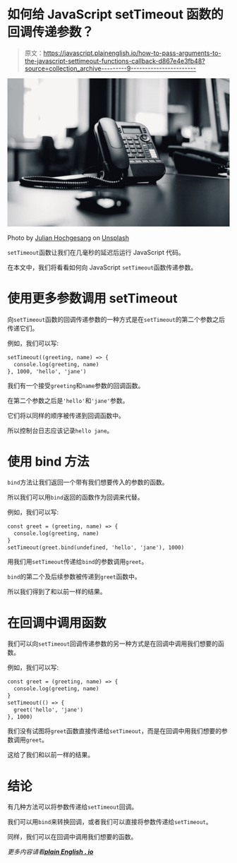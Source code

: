 # 如何给 JavaScript setTimeout 函数的回调传递参数？

> 原文：<https://javascript.plainenglish.io/how-to-pass-arguments-to-the-javascript-settimeout-functions-callback-d867e4e3fb48?source=collection_archive---------9----------------------->

![](img/48bc08134f33616cd310b4644af01ce4.png)

Photo by [Julian Hochgesang](https://unsplash.com/@julianhochgesang?utm_source=medium&utm_medium=referral) on [Unsplash](https://unsplash.com?utm_source=medium&utm_medium=referral)

`setTimeout`函数让我们在几毫秒的延迟后运行 JavaScript 代码。

在本文中，我们将看看如何向 JavaScript `setTimeout`函数传递参数。

# 使用更多参数调用 setTimeout

向`setTimeout`函数的回调传递参数的一种方式是在`setTimeout`的第二个参数之后传递它们。

例如，我们可以写:

```
setTimeout((greeting, name) => {
  console.log(greeting, name)
}, 1000, 'hello', 'jane')
```

我们有一个接受`greeting`和`name`参数的回调函数。

在第二个参数之后是`'hello'`和`'jane'`参数。

它们将以同样的顺序被传递到回调函数中。

所以控制台日志应该记录`hello jane`。

# 使用 bind 方法

`bind`方法让我们返回一个带有我们想要传入的参数的函数。

所以我们可以用`bind`返回的函数作为回调来代替。

例如，我们可以写:

```
const greet = (greeting, name) => {
  console.log(greeting, name)
}
setTimeout(greet.bind(undefined, 'hello', 'jane'), 1000)
```

用我们用`setTimeout`传递给`bind`的参数调用`greet`。

`bind`的第二个及后续参数被传递到`greet`函数中。

所以我们得到了和以前一样的结果。

# 在回调中调用函数

我们可以向`setTimeout`回调传递参数的另一种方式是在回调中调用我们想要的函数。

例如，我们可以写:

```
const greet = (greeting, name) => {
  console.log(greeting, name)
}
setTimeout(() => {
  greet('hello', 'jane')
}, 1000)
```

我们没有试图将`greet`函数直接传递给`setTimeout`，而是在回调中用我们想要的参数调用`greet`。

这给了我们和以前一样的结果。

# 结论

有几种方法可以将参数传递给`setTimeout`回调。

我们可以用`bind`来转换回调，或者我们可以直接将参数传递给`setTimeout`。

同样，我们可以在回调中调用我们想要的函数。

*更多内容请看*[***plain English . io***](http://plainenglish.io/)